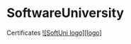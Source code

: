 # SoftwareUniversity
Certificates
<a href="https://softuni.bg/trainings/courses" rel="Courses"> ![SoftUni logo][logo] </a>


